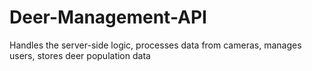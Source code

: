 # Deer-Management-API
Handles the server-side logic, processes data from cameras, manages users, stores deer population data
